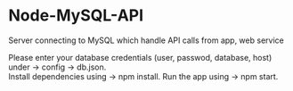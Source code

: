 # Node-MySQL-API
Server connecting to MySQL which handle API calls from app, web service

Please enter your database credentials (user, passwod, database, host) under -> config -> db.json.                                         
Install dependencies using -> npm install.
Run the app using -> npm start.
